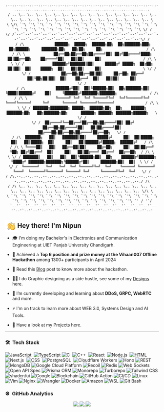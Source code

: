 <!--![Aditya Vikram Singh Banner](https://raw.githubusercontent.com/lucirace/lucirace/master/assets/Aditya%20Vikram%20Singh%20Banner.jpg) <img src="./assets/bannerMe.jpg" width='full' align="left"/>-->

<h align="center">

###

    .--..--..--..--..--..--..--..--..--..--..--..--..--..--..--..--..--..--..--..--..--..--..--..--..--..--..--..--..--..--..--..--..--.
    / .. \.. \.. \.. \.. \.. \.. \.. \.. \.. \.. \.. \.. \.. \.. \.. \.. \.. \.. \.. \.. \.. \.. \.. \.. \.. \.. \.. \.. \.. \.. \.. \.. \
    \ \/\ `'\ `'\ `'\ `'\ `'\ `'\ `'\ `'\ `'\ `'\ `'\ `'\ `'\ `'\ `'\ `'\ `'\ `'\ `'\ `'\ `'\ `'\ `'\ `'\ `'\ `'\ `'\ `'\ `'\ `'\ `'\ \/ /
    \/ /`--'`--'`--'`--'`--'`--'`--'`--'`--'`--'`--'`--'`--'`--'`--'`--'`--'`--'`--'`--'`--'`--'`--'`--'`--'`--'`--'`--'`--'`--'`--'\/ /
     / /\              ██████╗  █████╗  ██████╗██╗  ██╗███████╗███╗   ██╗██████╗     ███████╗██╗   ██╗██╗     ██╗                    / /\
    / /\ \             ██╔══██╗██╔══██╗██╔════╝██║ ██╔╝██╔════╝████╗  ██║██╔══██╗    ██╔════╝██║   ██║██║     ██║                   / /\ \
    \ \/ /             ██████╔╝███████║██║     █████╔╝ █████╗  ██╔██╗ ██║██║  ██║    █████╗  ██║   ██║██║     ██║                   \ \/ /
     \/ /              ██╔══██╗██╔══██║██║     ██╔═██╗ ██╔══╝  ██║╚██╗██║██║  ██║    ██╔══╝  ██║   ██║██║     ██║                    \/ /
     / /\              ██████╔╝██║  ██║╚██████╗██║  ██╗███████╗██║ ╚████║██████╔╝    ██║     ╚██████╔╝███████╗███████╗               / /\
    / /\ \             ╚═════╝ ╚═╝  ╚═╝ ╚═════╝╚═╝  ╚═╝╚══════╝╚═╝  ╚═══╝╚═════╝     ╚═╝      ╚═════╝ ╚══════╝╚══════╝              / /\ \
    \ \/ / ███████╗████████╗ █████╗  ██████╗██╗  ██╗    ██████╗ ███████╗██╗   ██╗███████╗██╗      ██████╗ ██████╗ ███████╗██████╗   \ \/ /
     \/ /  ██╔════╝╚══██╔══╝██╔══██╗██╔════╝██║ ██╔╝    ██╔══██╗██╔════╝██║   ██║██╔════╝██║     ██╔═══██╗██╔══██╗██╔════╝██╔══██╗   \/ /
     / /\  ███████╗   ██║   ███████║██║     █████╔╝     ██║  ██║█████╗  ██║   ██║█████╗  ██║     ██║   ██║██████╔╝█████╗  ██████╔╝   / /\
    / /\ \ ╚════██║   ██║   ██╔══██║██║     ██╔═██╗     ██║  ██║██╔══╝  ╚██╗ ██╔╝██╔══╝  ██║     ██║   ██║██╔═══╝ ██╔══╝  ██╔══██╗  / /\ \
    \ \/ / ███████║   ██║   ██║  ██║╚██████╗██║  ██╗    ██████╔╝███████╗ ╚████╔╝ ███████╗███████╗╚██████╔╝██║     ███████╗██║  ██║  \ \/ /
    \/ /  ╚══════╝   ╚═╝   ╚═╝  ╚═╝ ╚═════╝╚═╝  ╚═╝    ╚═════╝ ╚══════╝  ╚═══╝  ╚══════╝╚══════╝ ╚═════╝ ╚═╝     ╚══════╝╚═╝  ╚═╝   \/ /
    / /\.--..--..--..--..--..--..--..--..--..--..--..--..--..--..--..--..--..--..--..--..--..--..--..--..--..--..--..--..--..--..--./ /\
    / /\ \.. \.. \.. \.. \.. \.. \.. \.. \.. \.. \.. \.. \.. \.. \.. \.. \.. \.. \.. \.. \.. \.. \.. \.. \.. \.. \.. \.. \.. \.. \.. \/\ \
    \ `'\ `'\ `'\ `'\ `'\ `'\ `'\ `'\ `'\ `'\ `'\ `'\ `'\ `'\ `'\ `'\ `'\ `'\ `'\ `'\ `'\ `'\ `'\ `'\ `'\ `'\ `'\ `'\ `'\ `'\ `'\ `' / '`/
     `--'`--'`--'`--'`--'`--'`--'`--'`--'`--'`--'`--'`--'`--'`--'`--'`--'`--'`--'`--'`--'`--'`--'`--'`--'`--'`--'`--'`--'`--'`--'`--'`--'

###

</h>

<img alt="Coding" src="./Hand%20Wave.gif" width='40' align="left"/><h2>Hey there! I'm Nipun</h2>

- 🎓 I'm doing my Bachelor's in Electronics and Communication Engineering at UIET Panjab University Chandigarh.

- 🔭 Achieved a **Top 6 position and prize money at the Vihaan007 Offline Hackathon** among 1300+ participants in April 2024
 
- 💬 Read this [Blog](https://ecency.com/vihaan/@lucirace/introducing-hivestar-an-image-sharing)  post to know more about the hackathon.

- 👨‍💻 I do Graphic designing as a side hustle, see some of my [Designs]() here.

- 🌱 I’m currently developing and learning about **DDoS, GRPC, WebRTC** and more.

- ⚡ I'm on track to learn more about WEB 3.0, Systems Design and AI Tools.

- 📄 Have a look at my [Projects](https://github.com/Lucirace?tab=repositories) here.

---

### 🛠 &nbsp;Tech Stack

![JavaScript](https://img.shields.io/badge/-JavaScript-05122A?style=flat&logo=javascript)&nbsp;
![TypeScript](https://img.shields.io/badge/-TypeScript-05122A?style=flat&logo=TypeScript&logoColor=3178C6)
![C](https://img.shields.io/badge/-C-05122A?style=flat&logo=C&logoColor=A8B9CC)&nbsp;
![C++](https://img.shields.io/badge/-C++-05122A?style=flat&logo=C%2B%2B&logoColor=00599C)&nbsp;
![React](https://img.shields.io/badge/-React-05122A?style=flat&logo=react)&nbsp;
![Node.js](https://img.shields.io/badge/-Node.js-05122A?style=flat&logo=node.js)&nbsp;
![HTML](https://img.shields.io/badge/-HTML-05122A?style=flat&logo=HTML5)&nbsp;
![Next.js](https://img.shields.io/badge/-Next.js-05122A?style=flat&logo=next.js&logoColor=1572B6)&nbsp;
![CSS](https://img.shields.io/badge/-CSS-05122A?style=flat&logo=CSS3&logoColor=1572B6)&nbsp;
![PostgreSQL](https://img.shields.io/badge/-PostgreSQL-05122A?style=flat&logo=PostgreSQL&logoColor=336791)&nbsp;
![Cloudflare Workers](https://img.shields.io/badge/-Cloudflare%20Workers-05122A?style=flat&logo=Cloudflare&logoColor=F38020)
![Hono](https://img.shields.io/badge/-Hono-05122A?style=flat&logo=Hono&logoColor=red)
![REST](https://img.shields.io/badge/-REST-05122A?style=flat&logo=REST&logoColor=blue)
![MongoDB](https://img.shields.io/badge/-MongoDB-05122A?style=flat&logo=MongoDB&logoColor=47A248)
![Google Cloud Platform](https://img.shields.io/badge/-Google%20Cloud%20Platform-05122A?style=flat&logo=Google%20Cloud&logoColor=4285F4)
![Recoil](https://img.shields.io/badge/-Recoil-05122A?style=flat&logo=Recoil&logoColor=3578E5)
![Redis](https://img.shields.io/badge/-Redis-05122A?style=flat&logo=Redis&logoColor=DC382D)
![Web Sockets](https://img.shields.io/badge/-Web%20Sockets-05122A?style=flat&logo=Socket.IO&logoColor=white)
![Open API Spec](https://img.shields.io/badge/-Open%20API%20Spec-05122A?style=flat&logo=OpenAPI%20Initiative&logoColor=6BA539)
![Prisma ORM](https://img.shields.io/badge/-Prisma%20ORM-05122A?style=flat&logo=Prisma&logoColor=white)
![Monorepo](https://img.shields.io/badge/-Monorepo-05122A?style=flat&logo=Monorepo&logoColor=007ACC)
![Turborepo](https://img.shields.io/badge/-Turborepo-05122A?style=flat&logo=Turborepo&logoColor=EF4444)
![Tailwind CSS](https://img.shields.io/badge/-Tailwind%20CSS-05122A?style=flat&logo=Tailwind%20CSS&logoColor=06B6D4)
![shadcn/ui](https://img.shields.io/badge/-shadcn/ui-05122A?style=flat&logo=shadcn/ui&logoColor=white)
![Google](https://img.shields.io/badge/-Gemini%20API-05122A?style=flat&logo=Google&logoColor=4285F4)
![Blockchain](https://img.shields.io/badge/-Blockchain-05122A?style=flat&logo=Blockchain.com&logoColor=white)
![GitHub Action](https://img.shields.io/badge/-GitHub%20Action-05122A?style=flat&logo=GitHub%20Actions&logoColor=2088FF)
![CI/CD](https://img.shields.io/badge/-CI%2FCD-05122A?style=flat&logo=Docker&logoColor=0078D4)
![Linux](https://img.shields.io/badge/-Linux-05122A?style=flat&logo=Linux&logoColor=FCC624)
![Vim](https://img.shields.io/badge/-Vim-05122A?style=flat&logo=Vim&logoColor=019733)
![Nginx](https://img.shields.io/badge/-Nginx-05122A?style=flat&logo=Nginx&logoColor=009639)
![Wrangler](https://img.shields.io/badge/-Wrangler-05122A?style=flat&logo=Cloudflare&logoColor=F38020)
![Docker](https://img.shields.io/badge/-Docker-05122A?style=flat&logo=Docker&logoColor=2496ED)
![Amazon](https://img.shields.io/badge/-AWS-05122A?style=flat&logo=Amazon&logoColor=FF9900)
![WSL](https://img.shields.io/badge/-WSL-05122A?style=flat&logo=ubuntu&logoColor=0078D6)
![Git Bash](https://img.shields.io/badge/-Git%20Bash-05122A?style=flat&logo=Git&logoColor=F05032)

### ⚙️ &nbsp;GitHub Analytics

<p align="center">
<a href="https://github.com/lucirace">
  <img height="180em" src="https://github-readme-stats-eight-theta.vercel.app/api?username=lucirace&show_icons=true&theme=algolia&include_all_commits=true&count_private=true"/>
  <img height="180em" src="https://github-readme-streak-stats.herokuapp.com/?user=lucirace&layout=compact&langs_count=8&theme=algolia"  >
  <img height="180em" src="https://github-readme-stats-eight-theta.vercel.app/api/top-langs/?username=lucirace&layout=compact&langs_count=8&theme=algolia"/>
</a>
</p>
